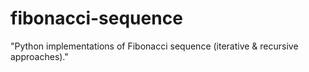# fibonacci-sequence
"Python implementations of Fibonacci sequence (iterative &amp; recursive approaches)."

